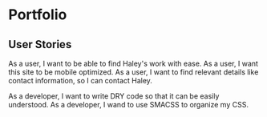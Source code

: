 # Portfolio

## User Stories
As a user, I want to be able to find Haley's work with ease.
As a user, I want this site to be mobile optimized.
As a user, I want to find relevant details like contact information, so I can contact Haley.

As a developer, I want to write DRY code so that it can be easily understood.
As a developer, I wand to use SMACSS to organize my CSS. 